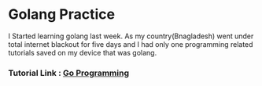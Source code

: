 # Golang Practice

I Started learning golang last week. As my country(Bnagladesh) went under total internet blackout for five days and  I had only one programming related tutorials saved on my device that was golang. 

### Tutorial Link : [Go Programming](https://www.youtube.com/watch?v=un6ZyFkqFKo&t=13342s&ab_channel=freeCodeCamp.org)